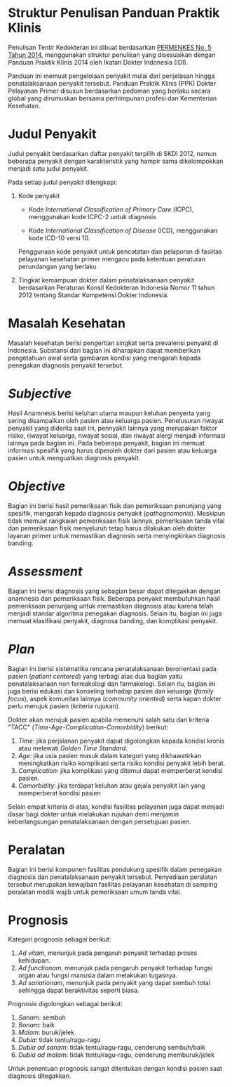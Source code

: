 # Struktur Penulisan Panduan Praktik Klinis

Penulisan Tentir Kedokteran ini dibuat berdasarkan [PERMENKES No. 5 Tahun
2014](https://peraturan.bkpm.go.id/jdih/userfiles/batang/Permenkes_5_2014.pdf),
menggunakan struktur penulisan yang disesuaikan dengan Panduan Praktik Klinis
2014 oleh Ikatan Dokter Indonesia (IDI).

Panduan ini memuat pengelolaan penyakit mulai dari penjelasan hingga
penatalaksanaan penyakit tersebut. Panduan Praktik Klinis (PPK) Dokter
Pelayanan Primer disusun berdasarkan pedoman yang berlaku secara global yang
dirumuskan bersama perhimpunan profesi dan Kementerian Kesehatan.

# Judul Penyakit

Judul penyakit berdasarkan daftar penyakit terpilih di SKDI 2012, namun
beberapa penyakit dengan karakteristik yang hampir sama dikelompokkan menjadi
satu judul penyakit. 

Pada setiap judul penyakit dilengkapi:

1. Kode penyakit

   * Kode *International Classification of Primary Care* (ICPC), menggunakan
     kode ICPC-2 untuk diagnosis

   * Kode *International Classification of Disease* (ICD), menggunakan kode
     ICD-10 versi 10.

   Penggunaan kode penyakit untuk pencatatan dan pelaporan di fasiitas
   pelayanan kesehatan primer mengacu pada ketentuan peraturan perundangan yang
   berlaku

2. Tingkat kemampuan dokter dalam penatalaksanaan penyakit berdasarkan
   Peraturan Konsil Kedokteran Indonesia Nomor 11 tahun 2012 tentang Standar
   Kompetensi Dokter Indonesia.

# Masalah Kesehatan

Masalah kesehatan berisi pengertian singkat serta prevalensi penyakit di
Indonesia. Substansi dari bagian ini diharapkan dapat memberikan pengetahuan
awal serta gambaran kondisi yang mengarah kepada penegakan diagnosis penyakit
tersebut.

# *Subjective*

Hasil Anamnesis berisi keluhan utama maupun keluhan penyerta yang sering
disampaikan oleh pasien atau keluarga pasien. Penelusuran riwayat penyakit yang
diderita saat ini, pennyakit lainnya yang merupakan faktor risiko, riwayat
keluarga, riwayat sosial, dan riwayat alergi menjadi informasi lainnya pada
bagian ini. Pada beberapa penyakit, bagian ini memuat informasi spesifik yang
harus diperoleh dokter dari pasien atau keluarga pasien untuk menguatkan
diagnosis penyakit.

# *Objective*

Bagian ini berisi hasil pemeriksaan fisik dan pemeriksaan penunjang yang
spesifik, mengarah kepada diagnosis penyakit (*pathognomonis*). Meskipun tidak
memuat rangkaian pemeriksaan fisik lainnya, pemeriksaan tanda vital dan
pemeriksaan fisik menyeluruh tetap harus dilakukan oleh dokter layanan primer
untuk memastikan diagnosis serta menyingkirkan diagnosis banding.

# *Assessment*

Bagian ini berisi diagnosis yang sebagian besar dapat ditegakkan dengan
anamnesis dan pemeriksaan fisik. Beberapa penyakit membutuhkan hasil
pemeriksaan penunjang untuk memastikan diagnosis atau karena telah menjadi
standar algoritma penegakan diagnosis. Selain itu, bagian ini juga memuat
klasifikasi penyakit, diagnosa banding, dan komplikasi penyakit.

# *Plan* 

Bagian ini berisi sistematika rencana penatalaksanaan berorientasi pada pasien
(*patient centered*) yang terbagi atas dua bagian yaitu penatalaksanaan non
farmakologi dan farmakologi. Selain itu, bagian ini juga berisi edukasi dan
konseling terhadap pasien dan keluarga (*family focus*), aspek komunitas
lainnya (*community oriented*) serta kapan dokter perlu merujuk pasien (kriteria
rujukan).

Dokter akan merujuk pasien apabila memenuhi salah satu dari kriteria "TACC"
(*Time-Age-Complication-Comorbidity*) berikut:

1. *Time*: jika perjalanan penyakit dapat digolongkan kepada kondisi kronis
   atau melewati *Golden Time Standard*.
2. *Age*: jika usia pasien masuk dalam kategori yang dikhawatirkan
   meningkatkan risiko komplikasi serta risiko kondisi penyakit lebih berat.
3. *Complication*: jika komplikasi yang ditemui dapat memperberat kondisi pasien.
4. *Comorbidity*: jika terdapat keluhan atau gejala penyakit lain yang
   memperberat kondisi pasien

Selain empat kriteria di atas, kondisi fasilitas pelayanan juga dapat menjadi
dasar bagi dokter untuk melakukan rujukan demi menjamin keberlangsungan
penatalaksanaan dengan persetujuan pasien.

# Peralatan

Bagian ini berisi komponen fasilitas pendukung spesifik dalam penegakan
diagnosis dan penatalaksanaan penyakit tersebut. Penyediaan peralatan tersebut
merupakan kewajiban fasilitas pelayanan kesehatan di samping peralatan medik
wajib untuk pemeriksaan umum tanda vital.

# Prognosis

Kategori prognosis sebagai berikut:

1. *Ad vitam*, menunjuk pada pengaruh penyakit terhadap proses kehidupan.
2. *Ad functionam*, menunjuk pada pengaruh penyakit terhadap fungsi organ atau
   fungsi manusia dalam melakukan tugasnya.
3. *Ad sanationam*, menunjuk pada penyakit yang dapat sembuh total sehingga
   dapat beraktivitas seperti biasa.

Prognosis digolongkan sebagai berikut:

1. *Sanam*: sembuh
2. *Bonam*: baik
3. *Malam*: buruk/jelek
4. *Dubia*: tidak tentu/ragu-ragu
5. *Dubia ad sanam*: tidak tentu/ragu-ragu, cenderung sembuh/baik
6. *Dubia ad malam*: tidak tentu/ragu-ragu, cenderung memburuk/jelek

Untuk penentuan prognosis sangat ditentukan dengan kondisi pasien saat
diagnosis ditegakkan.
